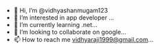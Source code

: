 - 👋 Hi, I’m @vidhyashanmugam123
- 👀 I’m interested in app developer ...
- 🌱 I’m currently learning .net...
- 💞️ I’m looking to collaborate on google...
- 📫 How to reach me vidhyaraji1999@gmail.com...

<!---
vidhyashanmugam123/vidhyashanmugam123 is a ✨ special ✨ repository because its `README.md` (this file) appears on your GitHub profile.
You can click the Preview link to take a look at your changes.
--->
